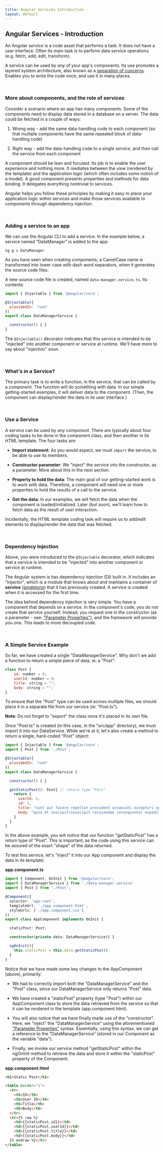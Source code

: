 ```yaml
---
title: Angular Services Introduction
layout: default
---
```


## Angular Services - Introduction

An Angular *service* is a code asset that performs a task. It does not have a user interface. Often its main task is to perform data service operations (e.g. fetch, add, edit, transform). 

A service can be used by *any* of your app's components. Its use promotes a layered system architecture, also known as a [separation of concerns](https://en.wikipedia.org/wiki/Separation_of_concerns). Enables you to write the code once, and use it in many places. 

<br>

### More about components, and the role of services

Consider a scenario where an app has many components. Some of the components need to display data stored in a database on a server. The data could be fetched in a couple of ways:

1. Wrong way - add the same data-handling code to each component (so that multiple components have the same repeated block of data-handling code)

2. Right way - add the data-handling code to a single *service*, and then call the service from each component

A component should be lean and focused. Its job is to enable the user experience and nothing more. It mediates between the *view* (rendered by the template) and the *application logic* (which often includes some notion of a model). A good component presents properties and methods for data binding. It delegates everything nontrivial to services.

Angular helps you follow these principles by making it easy to place your application logic within services and make those services available to components through dependency injection.

<br>

### Adding a service to an app

We can use the Angular CLI to add a service. In the example below, a service named "DataManager" is added to the app:

```
ng g s DataManager
```

As you have seen when creating components, a CamelCase name is transformed into lower case with dash word separators, when it generates the source code files. 

A new source code file is created, named `data-manager.service.ts`. Its contents:

```js
import { Injectable } from '@angular/core';

@Injectable({
  providedIn: 'root'
})
export class DataManagerService {

  constructor() { }
}
```

The `@Injectable()` decorator indicates that this service is intended to be "injected" into another component or service at runtime. We'll have more to say about "injection" soon. 

<br>

### What's in a Service?

The primary task is to write a function, in the service, that can be called by a component. The function will do something with data. In our simple getting-started examples, it will *deliver* data to the component. (Then, the component can display/render the data in its user interface.)

<br>

### Use a Service

A service can be used by *any component*. There are typically about four coding tasks to be done in the component class, and then another in its HTML template. The four tasks are:

* **Import statement**: As you would expect, we must `import` the service, to be able to use its members. 

* **Constructor parameter**: We "inject" the service into the constructor, as a parameter. More about this in the next section. 

* **Property to hold the data**: The main goal of our getting-started work is to work with data. Therefore, a component will need one or more properties to hold the results of a call to the service. 

* **Get the data**: In our examples, we will fetch the data when the component is loaded/initialized. Later (but soon), we'll learn how to fetch data as the result of user interaction. 

Incidentally, the HTML template coding task will require us to add/edit elements to display/render the data that was fetched. 

<br>

### Dependency Injection

Above, you were introduced to the `@Injectable` decorator, which indicates that a service is intended to be "injected" into another component or service at runtime. 

The Angular system is has dependency injection (DI) built in. It includes an "Injector", which is a module that knows about and maintains a container of **service**  ([singletons](https://angular.io/guide/singleton-services)) that it has previously created. A service is created when it is accessed for the first time.

The idea behind dependency injection is very simple. You have a component that depends on a service. In the component's code, you do not create that service yourself. Instead, you request one in the constructor (as a parameter - see: ["Parameter Properties"](https://www.logicbig.com/tutorials/misc/typescript/parameter-properties.html)), and the framework will provide you one. This leads to more decoupled code.

<br>

### A Simple Service Example

So far, we have created a single "DataManagerService".  Why don't we add a function to return a simple piece of data, ie: a "Post":

```js
class Post {
    id: number = 0;
    userId: number = 0;
    title: string = "";
    body: string = "";
}
```

To ensure that the "Post" type can be used across multiple files, we should place it in a separate file from our service (ie: "Post.ts"). 

**Note**:  Do not forget to "export" the class once it's placed in its own file.

Once "Post.ts" is created (in this case, in the "src/app" directory), we must import it into our DataService.  While we're at it, let's also create a method to return a single, hard-coded "Post" object:

```js
import { Injectable } from '@angular/core';
import { Post } from './Post';

@Injectable({
  providedIn: 'root'
})
export class DataManagerService {

  constructor() { }

  getStaticPost(): Post{ // return type "Post"
    return {
      userId: 1,
      id: 1,
      title: "sunt aut facere repellat provident occaecati excepturi optio reprehenderit",
      body: "quia et suscipit\nsuscipit recusandae consequuntur expedita et cum\nreprehenderit molestiae ut ut quas totam\nnostrum rerum est autem sunt rem eveniet architecto"
    }
  }
}
```

In the above example, you will notice that our function "getStaticPost" has a return type of "Post".  This is important, as the code using this service can be assured of the exact "shape" of the data returned.

To test this service, let's "inject" it into our App component and display the data in its template:

**app.component.ts**

```typescript
import { Component, OnInit } from '@angular/core';
import { DataManagerService } from './data-manager.service'
import { Post } from './Post';

@Component({
  selector: 'app-root',
  templateUrl: './app.component.html',
  styleUrls: ['./app.component.css']
})
export class AppComponent implements OnInit {

  staticPost: Post;

  constructor(private data: DataManagerService){ }

  ngOnInit(){
    this.staticPost = this.data.getStaticPost()
  }
}
```

Notice that we have made some key changes to the AppComponent (above), primarily:

* We had to correctly import both the "DataManagerService" and the "Post" class, since our DataManagerService only returns "Post" data.  

* We have created a "staticPost" property (type "Post") within our AppComponent class to store the data retrieved from the service so that it can be rendered in the template (app.component.html).

* You will also notice that we have finally made use of the "constructor".  Here, we "inject" the "DataManagerService" using the aforementioned ["Parameter Properties"](https://www.typescriptlang.org/docs/handbook/classes.html#parameter-properties) syntax.  Essentially, using this syntax, we can get a reference to the "DataManagerService" (stored in our Component as the variable "data").

* Finally, we invoke our service method "getStaticPost" within the ngOnInit method to retrieve the data and store it within the "staticPost" property of the Component.

**app.component.html**

```html
<h1>Static Post</h1>

<table border="1">
  <tr>
    <th>ID</th>
    <th>User ID</th>
    <th>Title</th>
    <th>Body</th>
  </tr>
  <tr>{% raw %}
    <td>{{staticPost.id}}</td>
    <td>{{staticPost.userId}}</td>
    <td>{{staticPost.title}}</td>
    <td>{{staticPost.body}}</td>
  {% endraw %}</tr>
</table>
```

<br>
